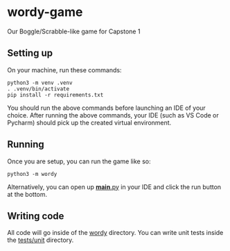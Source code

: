 # wordy-game
Our Boggle/Scrabble-like game for Capstone 1

## Setting up
On your machine, run these commands:

```shell
python3 -m venv .venv
. .venv/bin/activate
pip install -r requirements.txt
```

You should run the above commands before launching an IDE of your choice.
After running the above commands, your IDE (such as VS Code or Pycharm)
should pick up the created virtual environment.

## Running
Once you are setup, you can run the game like so:

```shell
python3 -m wordy
```

Alternatively, you can open up [__main__.py](wordy/__main__.py) in your IDE and click the run button at the bottom.

## Writing code
All code will go inside of the [wordy](wordy) directory.
You can write unit tests inside the [tests/unit](tests/unit) directory.
